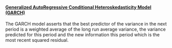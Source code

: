 #### [Generalized AutoRegressive Conditional Heteroskedasticity Model (GARCH)](https://github.com/kenrickraymond/StatisticalModels-Python/blob/main/GARCH%20Model.ipynb)
The GARCH model asserts that the best predictor of the variance in the next period is a weighted average of the long run average variance, the variance predicted for this period and the new information this period which is the most recent squared residual.

